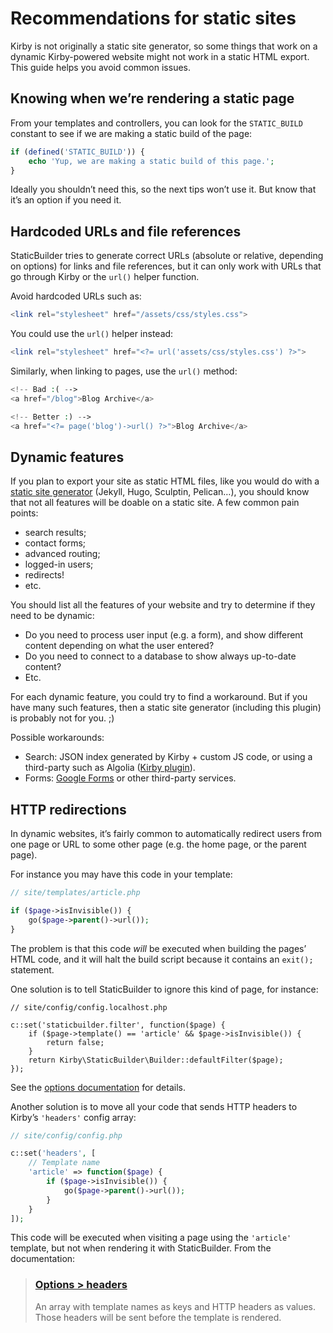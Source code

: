 Recommendations for static sites
================================


Kirby is not originally a static site generator, so some things that work on a dynamic Kirby-powered website might not work in a static HTML export. This guide helps you avoid common issues.


Knowing when we’re rendering a static page
------------------------------------------

From your templates and controllers, you can look for the `STATIC_BUILD` constant to see if we are making a static build of the page:

```php
if (defined('STATIC_BUILD')) {
    echo 'Yup, we are making a static build of this page.';
}
```

Ideally you shouldn’t need this, so the next tips won’t use it. But know that it’s an option if you need it.


Hardcoded URLs and file references
----------------------------------

StaticBuilder tries to generate correct URLs (absolute or relative, depending on options) for links and file references, but it can only work with URLs that go through Kirby or the `url()` helper function.

Avoid hardcoded URLs such as:

```php
<link rel="stylesheet" href="/assets/css/styles.css">
```

You could use the `url()` helper instead:

```php
<link rel="stylesheet" href="<?= url('assets/css/styles.css') ?>">
```

Similarly, when linking to pages, use the `url()` method:

```php
<!-- Bad :( -->
<a href="/blog">Blog Archive</a>

<!-- Better :) -->
<a href="<?= page('blog')->url() ?>">Blog Archive</a>
```


Dynamic features
----------------

If you plan to export your site as static HTML files, like you would do with a [static site generator](https://www.staticgen.com/) (Jekyll, Hugo, Sculptin, Pelican…), you should know that not all features will be doable on a static site. A few common pain points:

-   search results;
-   contact forms;
-   advanced routing;
-   logged-in users;
-   redirects!
-   etc.

You should list all the features of your website and try to determine if they need to be dynamic:

-   Do you need to process user input (e.g. a form), and show different content depending on what the user entered?
-   Do you need to connect to a database to show always up-to-date content?
-   Etc.

For each dynamic feature, you could try to find a workaround. But if you have many such features, then a static site generator (including this plugin) is probably not for you. ;)

Possible workarounds:

-   Search: JSON index generated by Kirby + custom JS code, or using a third-party such as Algolia ([Kirby plugin](https://github.com/getkirby-plugins/algolia-plugin)).
-   Forms: [Google Forms](https://www.google.com/forms/about/) or other third-party services.


HTTP redirections
-----------------

In dynamic websites, it’s fairly common to automatically redirect users from one page or URL to some other page (e.g. the home page, or the parent page).

For instance you may have this code in your template:

```php
// site/templates/article.php

if ($page->isInvisible()) {
    go($page->parent()->url());
}
```

The problem is that this code *will* be executed when building the pages’ HTML code, and it will halt the build script because it contains an `exit();` statement.

One solution is to tell StaticBuilder to ignore this kind of page, for instance:

```
// site/config/config.localhost.php

c::set('staticbuilder.filter', function($page) {
    if ($page->template() == 'article' && $page->isInvisible()) {
        return false;
    }
    return Kirby\StaticBuilder\Builder::defaultFilter($page);
});
```

See the [options documentation](options.md) for details.

Another solution is to move all your code that sends HTTP headers to Kirby’s `'headers'` config array:

```php
// site/config/config.php

c::set('headers', [
    // Template name
    'article' => function($page) {
        if ($page->isInvisible()) {
            go($page->parent()->url());
        }
    }
]);
```

This code will be executed when visiting a page using the `'article'` template, but not when rendering it with StaticBuilder. From the documentation:
 
> ### [Options > headers](https://getkirby.com/docs/cheatsheet/options/headers)
> An array with template names as keys and HTTP headers as values. Those headers will be sent before the template is rendered.
